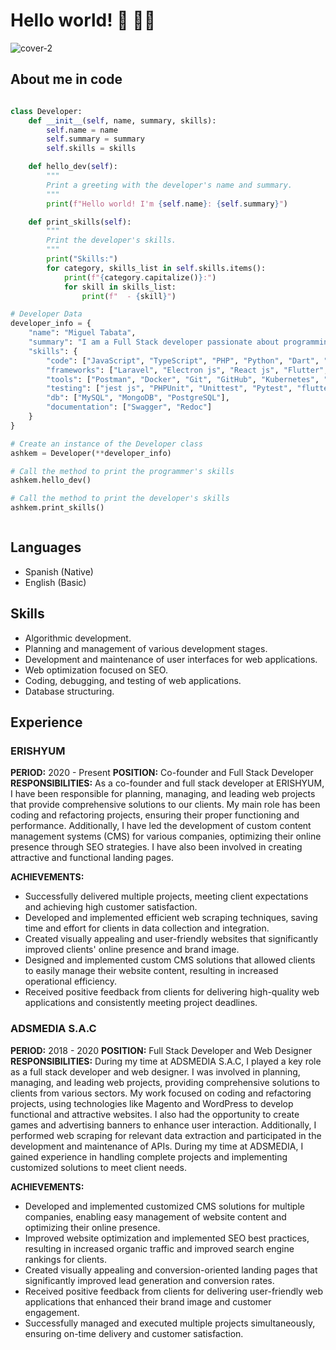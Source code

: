 # Hello world! 👋 🧑‍💻


![cover-2](https://github.com/ashkem/ashkem/assets/73253192/3a56a0ab-5df1-4f15-b31b-3217a28ca44a)

## About me in code

```py

class Developer:
    def __init__(self, name, summary, skills):
        self.name = name
        self.summary = summary
        self.skills = skills

    def hello_dev(self):
        """
        Print a greeting with the developer's name and summary.
        """
        print(f"Hello world! I'm {self.name}: {self.summary}")

    def print_skills(self):
        """
        Print the developer's skills.
        """
        print("Skills:")
        for category, skills_list in self.skills.items():
            print(f"{category.capitalize()}:")
            for skill in skills_list:
                print(f"  - {skill}")

# Developer Data
developer_info = {
    "name": "Miguel Tabata",
    "summary": "I am a Full Stack developer passionate about programming and technology.",
    "skills": {
        "code": ["JavaScript", "TypeScript", "PHP", "Python", "Dart", "Node js", "Sass", "CSS", "HTML"],
        "frameworks": ["Laravel", "Electron js", "React js", "Flutter", "Flask", "FastApi", "Django", "TailwindCSS", "Bootstrap"],
        "tools": ["Postman", "Docker", "Git", "GitHub", "Kubernetes", "NPM", "Sublime Text", "VS Code"],
        "testing": ["jest js", "PHPUnit", "Unittest", "Pytest", "flutter_test"],
        "db": ["MySQL", "MongoDB", "PostgreSQL"],
        "documentation": ["Swagger", "Redoc"]
    }
}

# Create an instance of the Developer class
ashkem = Developer(**developer_info)

# Call the method to print the programmer's skills
ashkem.hello_dev()

# Call the method to print the developer's skills
ashkem.print_skills()



```
## Languages

- Spanish (Native)
- English (Basic)

## Skills

- Algorithmic development.
- Planning and management of various development stages.
- Development and maintenance of user interfaces for web applications.
- Web optimization focused on SEO.
- Coding, debugging, and testing of web applications.
- Database structuring.

## Experience

### ERISHYUM
**PERIOD:** 2020 - Present
**POSITION:** Co-founder and Full Stack Developer
**RESPONSIBILITIES:** As a co-founder and full stack developer at ERISHYUM, I have been responsible for planning, managing, and leading web projects that provide comprehensive solutions to our clients. My main role has been coding and refactoring projects, ensuring their proper functioning and performance. Additionally, I have led the development of custom content management systems (CMS) for various companies, optimizing their online presence through SEO strategies. I have also been involved in creating attractive and functional landing pages.

**ACHIEVEMENTS:**
- Successfully delivered multiple projects, meeting client expectations and achieving high customer satisfaction.
- Developed and implemented efficient web scraping techniques, saving time and effort for clients in data collection and integration.
- Created visually appealing and user-friendly websites that significantly improved clients' online presence and brand image.
- Designed and implemented custom CMS solutions that allowed clients to easily manage their website content, resulting in increased operational efficiency.
- Received positive feedback from clients for delivering high-quality web applications and consistently meeting project deadlines.

### ADSMEDIA S.A.C
**PERIOD:** 2018 - 2020
**POSITION:** Full Stack Developer and Web Designer
**RESPONSIBILITIES:** During my time at ADSMEDIA S.A.C, I played a key role as a full stack developer and web designer. I was involved in planning, managing, and leading web projects, providing comprehensive solutions to clients from various sectors. My work focused on coding and refactoring projects, using technologies like Magento and WordPress to develop functional and attractive websites. I also had the opportunity to create games and advertising banners to enhance user interaction. Additionally, I performed web scraping for relevant data extraction and participated in the development and maintenance of APIs. During my time at ADSMEDIA, I gained experience in handling complete projects and implementing customized solutions to meet client needs.

**ACHIEVEMENTS:**
- Developed and implemented customized CMS solutions for multiple companies, enabling easy management of website content and optimizing their online presence.
- Improved website optimization and implemented SEO best practices, resulting in increased organic traffic and improved search engine rankings for clients.
- Created visually appealing and conversion-oriented landing pages that significantly improved lead generation and conversion rates.
- Received positive feedback from clients for delivering user-friendly web applications that enhanced their brand image and customer engagement.
- Successfully managed and executed multiple projects simultaneously, ensuring on-time delivery and customer satisfaction.



<!--
**ashkem/ashkem** is a ✨ _special_ ✨ repository because its `README.md` (this file) appears on your GitHub profile.

Here are some ideas to get you started:

- 🔭 I’m currently working on ...
- 🌱 I’m currently learning ...
- 👯 I’m looking to collaborate on ...
- 🤔 I’m looking for help with ...
- 💬 Ask me about ...
- 📫 How to reach me: ...
- 😄 Pronouns: ...
- ⚡ Fun fact: ...
-->
